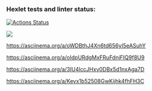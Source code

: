### Hexlet tests and linter status:
[![Actions Status](https://github.com/KateSaygi/frontend-project-44/workflows/hexlet-check/badge.svg)](https://github.com/KateSaygi/frontend-project-44/actions)

<a href="https://codeclimate.com/github/KateSaygi/frontend-project-44/maintainability"><img src="https://api.codeclimate.com/v1/badges/d39e6a53dd27dac20e91/maintainability" /></a>

https://asciinema.org/a/oWDBthJ4Xn6td656yI5eASuhY

https://asciinema.org/a/oIdpURdgMxFRuFdnjFIQ9f8U9

https://asciinema.org/a/3IU4lccJHxv0DBx5d1nxAga7D

https://asciinema.org/a/Keyx1b52508GwKijhk4fhFH3C